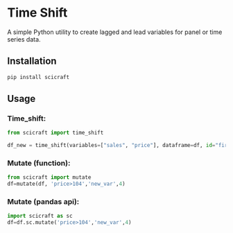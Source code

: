 # Time Shift

A simple Python utility to create lagged and lead variables for panel or time series data.

## Installation

```bash
pip install scicraft
```

## Usage

### Time_shift:

```python
from scicraft import time_shift

df_new = time_shift(variables=["sales", "price"], dataframe=df, id="firm", time="year", shift=1)
```

### Mutate (function):
``` python
from scicraft import mutate
df=mutate(df, 'price>104','new_var',4)
```

### Mutate (pandas api):
``` python
import scicraft as sc
df=df.sc.mutate('price>104','new_var',4)
```